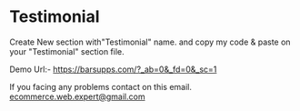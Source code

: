 # Testimonial

Create New section with"Testimonial" name. and copy my code & paste on your "Testimonial" section file.


Demo Url:- https://barsupps.com/?_ab=0&_fd=0&_sc=1


If you facing any problems contact on this email. ecommerce.web.expert@gmail.com
